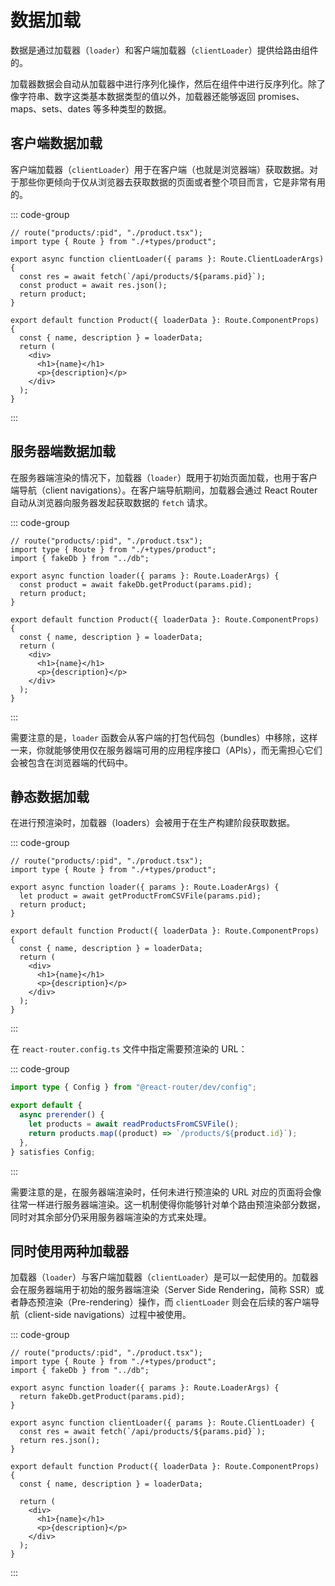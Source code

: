# 数据加载

数据是通过加载器（`loader`）和客户端加载器（`clientLoader`）提供给路由组件的。

加载器数据会自动从加载器中进行序列化操作，然后在组件中进行反序列化。除了像字符串、数字这类基本数据类型的值以外，加载器还能够返回 promises、maps、sets、dates 等多种类型的数据。

## 客户端数据加载

客户端加载器（`clientLoader`）用于在客户端（也就是浏览器端）获取数据。对于那些你更倾向于仅从浏览器去获取数据的页面或者整个项目而言，它是非常有用的。

::: code-group

```tsx [app/product.tsx]
// route("products/:pid", "./product.tsx");
import type { Route } from "./+types/product";

export async function clientLoader({ params }: Route.ClientLoaderArgs) {
  const res = await fetch(`/api/products/${params.pid}`);
  const product = await res.json();
  return product;
}

export default function Product({ loaderData }: Route.ComponentProps) {
  const { name, description } = loaderData;
  return (
    <div>
      <h1>{name}</h1>
      <p>{description}</p>
    </div>
  );
}
```

:::

## 服务器端数据加载

在服务器端渲染的情况下，加载器（`loader`）既用于初始页面加载，也用于客户端导航（client navigations）。在客户端导航期间，加载器会通过 React Router 自动从浏览器向服务器发起获取数据的 `fetch` 请求。

::: code-group

```tsx [app/product.tsx]
// route("products/:pid", "./product.tsx");
import type { Route } from "./+types/product";
import { fakeDb } from "../db";

export async function loader({ params }: Route.LoaderArgs) {
  const product = await fakeDb.getProduct(params.pid);
  return product;
}

export default function Product({ loaderData }: Route.ComponentProps) {
  const { name, description } = loaderData;
  return (
    <div>
      <h1>{name}</h1>
      <p>{description}</p>
    </div>
  );
}
```

:::

需要注意的是，`loader` 函数会从客户端的打包代码包（bundles）中移除，这样一来，你就能够使用仅在服务器端可用的应用程序接口（APIs），而无需担心它们会被包含在浏览器端的代码中。

## 静态数据加载

在进行预渲染时，加载器（loaders）会被用于在生产构建阶段获取数据。

::: code-group

```tsx [app/product.tsx]
// route("products/:pid", "./product.tsx");
import type { Route } from "./+types/product";

export async function loader({ params }: Route.LoaderArgs) {
  let product = await getProductFromCSVFile(params.pid);
  return product;
}

export default function Product({ loaderData }: Route.ComponentProps) {
  const { name, description } = loaderData;
  return (
    <div>
      <h1>{name}</h1>
      <p>{description}</p>
    </div>
  );
}
```

:::

在 `react-router.config.ts` 文件中指定需要预渲染的 URL：

::: code-group

```ts [react-router.config.ts]
import type { Config } from "@react-router/dev/config";

export default {
  async prerender() {
    let products = await readProductsFromCSVFile();
    return products.map((product) => `/products/${product.id}`);
  },
} satisfies Config;
```

:::

需要注意的是，在服务器端渲染时，任何未进行预渲染的 URL 对应的页面将会像往常一样进行服务器端渲染。这一机制使得你能够针对单个路由预渲染部分数据，同时对其余部分仍采用服务器端渲染的方式来处理。

## 同时使用两种加载器

加载器（`loader`）与客户端加载器（`clientLoader`）是可以一起使用的。加载器会在服务器端用于初始的服务器端渲染（Server Side Rendering，简称 SSR）或者静态预渲染（Pre-rendering）操作，而 `clientLoader` 则会在后续的客户端导航（client-side navigations）过程中被使用。

::: code-group

```tsx [app/product.tsx]
// route("products/:pid", "./product.tsx");
import type { Route } from "./+types/product";
import { fakeDb } from "../db";

export async function loader({ params }: Route.LoaderArgs) {
  return fakeDb.getProduct(params.pid);
}

export async function clientLoader({ params }: Route.ClientLoader) {
  const res = await fetch(`/api/products/${params.pid}`);
  return res.json();
}

export default function Product({ loaderData }: Route.ComponentProps) {
  const { name, description } = loaderData;

  return (
    <div>
      <h1>{name}</h1>
      <p>{description}</p>
    </div>
  );
}
```

:::
